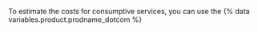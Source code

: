 To estimate the costs for consumptive services, you can use the {% data variables.product.prodname_dotcom %}